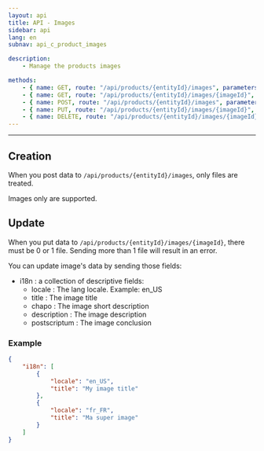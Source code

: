 ```yaml
---
layout: api
title: API - Images
sidebar: api
lang: en
subnav: api_c_product_images

description:
    - Manage the products images

methods:
    - { name: GET, route: "/api/products/{entityId}/images", parameters: "entityId: The product id", return_code: 200, return: "Results of the 'image' loop" }
    - { name: GET, route: "/api/products/{entityId}/images/{imageId}", parameters: "entityId: The product id<br>imageId: The product image id", return_code: 200, return: "Results of the 'image' loop for entityId" }
    - { name: POST, route: "/api/products/{entityId}/images", parameters: "entityId: The product id", return_code: 201, return: "Results of the 'image' loop for for entityId"}
    - { name: PUT, route: "/api/products/{entityId}/images/{imageId}", parameters: "entityId: The product id<br>imageId: The product image id", return_code: 201, return: "Results of the 'image' loop for for entityId" }
    - { name: DELETE, route: "/api/products/{entityId}/images/{imageId}", parameters: "entityId: The product id<br>imageId: The product image id", return_code: 204, return: Nothing }
---
```

---

## Creation

When you post data to ```/api/products/{entityId}/images```, only files are treated.

Images only are supported.

## Update

When you put data to ```/api/products/{entityId}/images/{imageId}```, there must be 0 or 1 file.
Sending more than 1 file will result in an error.

You can update image's data by sending those fields:

- i18n : a collection of descriptive fields:
    - locale : The lang locale. Example: en_US
    - title : The image title
    - chapo : The image short description
    - description : The image description
    - postscriptum : The image conclusion

### Example
```json
{
    "i18n": [
        {
            "locale": "en_US",
            "title": "My image title"
        },
        {
            "locale": "fr_FR",
            "title": "Ma super image" 
        }
    ]
}
```